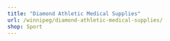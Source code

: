 ```yaml
---
title: "Diamond Athletic Medical Supplies"
url: /winnipeg/diamond-athletic-medical-supplies/
shop: Sport
---
```

